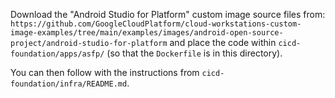 Download the "Android Studio for Platform" custom image source files from:
`https://github.com/GoogleCloudPlatform/cloud-workstations-custom-image-examples/tree/main/examples/images/android-open-source-project/android-studio-for-platform`
and place the code within `cicd-foundation/apps/asfp/` (so that the `Dockerfile` is in this directory).

You can then follow with the instructions from `cicd-foundation/infra/README.md`.
